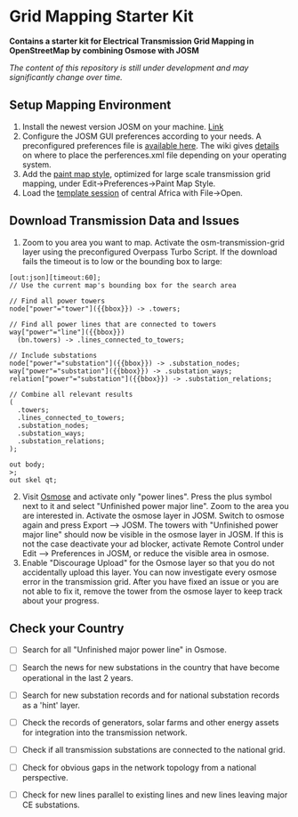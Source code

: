 # Grid Mapping Starter Kit 
**Contains a starter kit for Electrical Transmission Grid Mapping in OpenStreetMap by combining Osmose with JOSM**

_The content of this repository is still under development and may significantly change over time._ 

## Setup Mapping Environment 
1. Install the newest version JOSM on your machine. [Link](https://josm.openstreetmap.de/)
2. Configure the JOSM GUI preferences according to your needs. A preconfigured preferences file is [available here](josm-config/preferences.xml). The wiki gives [details](https://josm.openstreetmap.de/wiki/Help/Preferences) on where to place the perferences.xml file depending on your operating system.
3. Add the [paint map style](josm-config/Styles_Power-style.mapcss), optimized for large scale transmission grid mapping, under Edit->Preferences->Paint Map Style.
4. Load the [template session](transmission_grid_mapping_template.joz) of central Africa with File->Open.

## Download Transmission Data and Issues
1. Zoom to you area you want to map. Activate the osm-transmission-grid layer using the preconfigured Overpass Turbo Script. If the download fails the timeout is to low or the bounding box to large:
```
[out:json][timeout:60];
// Use the current map's bounding box for the search area

// Find all power towers
node["power"="tower"]({{bbox}}) -> .towers;

// Find all power lines that are connected to towers
way["power"="line"]({{bbox}})
  (bn.towers) -> .lines_connected_to_towers;

// Include substations
node["power"="substation"]({{bbox}}) -> .substation_nodes;
way["power"="substation"]({{bbox}}) -> .substation_ways;
relation["power"="substation"]({{bbox}}) -> .substation_relations;

// Combine all relevant results
(
  .towers;
  .lines_connected_to_towers;
  .substation_nodes;
  .substation_ways;
  .substation_relations;
);

out body;
>;
out skel qt;
```
2. Visit [Osmose](https://osmose.openstreetmap.fr/en/map/#loc=7/4.907/-72.994&level=1%2C2%2C3&tags=power&class=2&item=7040) and activate only "power lines". Press the plus symbol next to it and select "Unfinished power major line". Zoom to the area you are interested in. Activate the osmose layer in JOSM. Switch to osmose again and press Export --> JOSM. The towers with "Unfinished power major line" should now be visible in the osmose layer in JOSM. If this is not the case deactivate your ad blocker, activate Remote Control under Edit --> Preferences in JOSM, or reduce the visible area in osmose. 
3. Enable "Discourage Upload" for the Osmose layer so that you do not accidentally upload this layer. You can now investigate every osmose error in the transmission grid. After you have fixed an issue or you are not able to fix it, remove the tower from the osmose layer to keep track about your progress.

## Check your Country 
- [ ] Search for all "Unfinished major power line" in Osmose.
- [ ] Search the news for new substations in the country that have become operational in the last 2 years.
- [ ] Search for new substation records and for national substation records as a 'hint' layer.
- [ ] Check the records of generators, solar farms and other energy assets for integration into the transmission network.
- [ ] Check if all transmission substations are connected to the national grid.
- [ ] Check for obvious gaps in the network topology from a national perspective.
- [ ] Check for new lines parallel to existing lines and new lines leaving major CE substations. 

